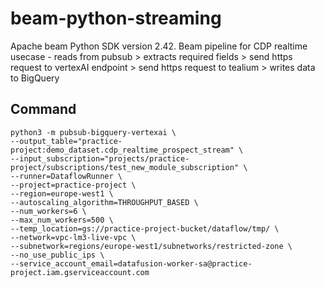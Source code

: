 # beam-python-streaming
Apache beam Python SDK version 2.42. 
Beam pipeline for CDP realtime usecase - reads from pubsub > extracts required fields > send https request to vertexAI endpoint > send https request to tealium > writes data to BigQuery

## Command 
```
python3 -m pubsub-bigquery-vertexai \
--output_table="practice-project:demo_dataset.cdp_realtime_prospect_stream" \
--input_subscription="projects/practice-project/subscriptions/test_new_module_subscription" \
--runner=DataflowRunner \
--project=practice-project \
--region=europe-west1 \
--autoscaling_algorithm=THROUGHPUT_BASED \
--num_workers=6 \
--max_num_workers=500 \
--temp_location=gs://practice-project-bucket/dataflow/tmp/ \
--network=vpc-lm3-live-vpc \
--subnetwork=regions/europe-west1/subnetworks/restricted-zone \
--no_use_public_ips \
--service_account_email=datafusion-worker-sa@practice-project.iam.gserviceaccount.com
```
